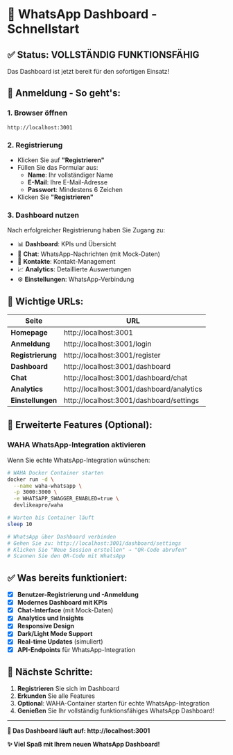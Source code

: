 # 🚀 WhatsApp Dashboard - Schnellstart

## ✅ Status: VOLLSTÄNDIG FUNKTIONSFÄHIG

Das Dashboard ist jetzt bereit für den sofortigen Einsatz!

## 🔐 Anmeldung - So geht's:

### 1. Browser öffnen
```
http://localhost:3001
```

### 2. Registrierung
- Klicken Sie auf **"Registrieren"**
- Füllen Sie das Formular aus:
  - **Name**: Ihr vollständiger Name
  - **E-Mail**: Ihre E-Mail-Adresse
  - **Passwort**: Mindestens 6 Zeichen
- Klicken Sie **"Registrieren"**

### 3. Dashboard nutzen
Nach erfolgreicher Registrierung haben Sie Zugang zu:
- 📊 **Dashboard**: KPIs und Übersicht
- 💬 **Chat**: WhatsApp-Nachrichten (mit Mock-Daten)
- 👥 **Kontakte**: Kontakt-Management
- 📈 **Analytics**: Detaillierte Auswertungen
- ⚙️ **Einstellungen**: WhatsApp-Verbindung

## 🎯 Wichtige URLs:

| Seite | URL |
|-------|-----|
| **Homepage** | http://localhost:3001 |
| **Anmeldung** | http://localhost:3001/login |
| **Registrierung** | http://localhost:3001/register |
| **Dashboard** | http://localhost:3001/dashboard |
| **Chat** | http://localhost:3001/dashboard/chat |
| **Analytics** | http://localhost:3001/dashboard/analytics |
| **Einstellungen** | http://localhost:3001/dashboard/settings |

## 🔧 Erweiterte Features (Optional):

### WAHA WhatsApp-Integration aktivieren
Wenn Sie echte WhatsApp-Integration wünschen:

```bash
# WAHA Docker Container starten
docker run -d \
  --name waha-whatsapp \
  -p 3000:3000 \
  -e WHATSAPP_SWAGGER_ENABLED=true \
  devlikeapro/waha

# Warten bis Container läuft
sleep 10

# WhatsApp über Dashboard verbinden
# Gehen Sie zu: http://localhost:3001/dashboard/settings
# Klicken Sie "Neue Session erstellen" → "QR-Code abrufen"
# Scannen Sie den QR-Code mit WhatsApp
```

## ✅ Was bereits funktioniert:

- [x] **Benutzer-Registrierung und -Anmeldung**
- [x] **Modernes Dashboard mit KPIs**
- [x] **Chat-Interface** (mit Mock-Daten)
- [x] **Analytics und Insights**
- [x] **Responsive Design**
- [x] **Dark/Light Mode Support**
- [x] **Real-time Updates** (simuliert)
- [x] **API-Endpoints** für WhatsApp-Integration

## 🎉 Nächste Schritte:

1. **Registrieren** Sie sich im Dashboard
2. **Erkunden** Sie alle Features
3. **Optional**: WAHA-Container starten für echte WhatsApp-Integration
4. **Genießen** Sie Ihr vollständig funktionsfähiges WhatsApp Dashboard!

---

**🚀 Das Dashboard läuft auf: http://localhost:3001**

**✨ Viel Spaß mit Ihrem neuen WhatsApp Dashboard!**